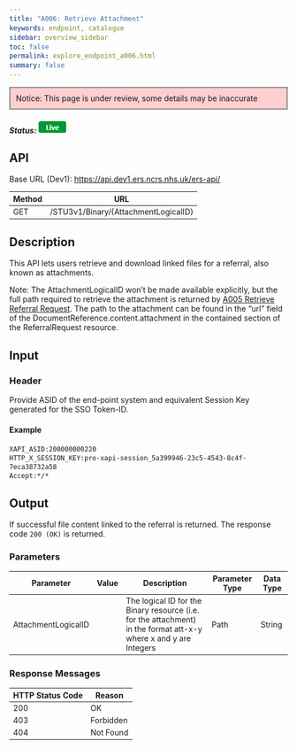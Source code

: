 ```yaml
---
title: "A006: Retrieve Attachment"
keywords: endpoint, catalogue
sidebar: overview_sidebar
toc: false
permalink: explore_endpoint_a006.html
summary: false
---
```


<div style="border: 2px solid #888888; padding: 10px; background: #ffcfcf;">Notice: This page is under review, some details may be inaccurate</div>

##### Status: ![Live](images/icons/api_live.png)

## API

Base URL (Dev1): https://api.dev1.ers.ncrs.nhs.uk/ers-api/  

| Method | URL |
| -------| --- |
| GET | /STU3v1/Binary/{AttachmentLogicalID} |

## Description
This API lets users retrieve and download linked files for a referral, also known as attachments.

Note: The AttachmentLogicalID won’t be made available explicitly, but the full path required to retrieve the attachment is returned by [A005 Retrieve Referral Request](explore_endpoint_a005.html). The path to the attachment can be found in the “url” field of the DocumentReference.content.attachment in the contained section of the ReferralRequest resource.

## Input

### Header
Provide ASID of the end-point system and equivalent Session Key generated for the SSO Token-ID.

#### Example
```http
XAPI_ASID:200000000220
HTTP_X_SESSION_KEY:pro-xapi-session_5a399946-23c5-4543-8c4f-7eca38732a58
Accept:*/*
```

## Output
If successful file content linked to the referral is returned. The response code `200 (OK)` is returned.

<!--## Code Sample
Code snippets taken from the consumer example. See [Code Samples](develop_code_samples.html) for further details.-->

<!--## Notes
The path to the attachment can be found in the “url” field of the DocumentReference.content.attachment in the contained section of the ReferralRequest resource.-->

### Parameters

| Parameter | Value | Description | Parameter Type | Data Type |
| --------- | ----- | ----------- | -------------- | --------- |
| AttachmentLogicalID |   | The logical ID for the Binary resource (i.e. for the attachment) in the format att-x-y where x and y are Integers | Path | String |

### Response Messages

| HTTP Status Code | Reason |
| ---------------- | ------ |
| 200 | OK |
| 403 | Forbidden |
| 404 | Not Found |
